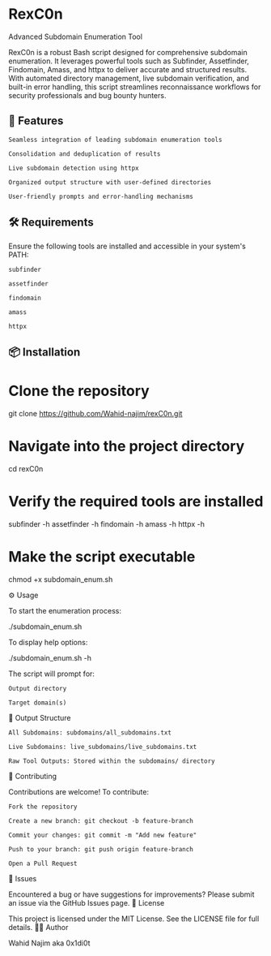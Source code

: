# RexC0n
Advanced Subdomain Enumeration Tool

RexC0n is a robust Bash script designed for comprehensive subdomain enumeration. It leverages powerful tools such as Subfinder, Assetfinder, Findomain, Amass, and httpx to deliver accurate and structured results. With automated directory management, live subdomain verification, and built-in error handling, this script streamlines reconnaissance workflows for security professionals and bug bounty hunters.
## 🚀 Features

    Seamless integration of leading subdomain enumeration tools

    Consolidation and deduplication of results

    Live subdomain detection using httpx

    Organized output structure with user-defined directories

    User-friendly prompts and error-handling mechanisms

## 🛠 Requirements

Ensure the following tools are installed and accessible in your system's PATH:

    subfinder

    assetfinder

    findomain

    amass

    httpx

## 📦 Installation

# Clone the repository
git clone https://github.com/Wahid-najim/rexC0n.git

# Navigate into the project directory
cd rexC0n

# Verify the required tools are installed
subfinder -h
assetfinder -h
findomain -h
amass -h
httpx -h

# Make the script executable
 chmod +x subdomain_enum.sh

⚙️ Usage

To start the enumeration process:

./subdomain_enum.sh

To display help options:

./subdomain_enum.sh -h

The script will prompt for:

    Output directory

    Target domain(s)

📁 Output Structure

    All Subdomains: subdomains/all_subdomains.txt

    Live Subdomains: live_subdomains/live_subdomains.txt

    Raw Tool Outputs: Stored within the subdomains/ directory

🤝 Contributing

Contributions are welcome! To contribute:

    Fork the repository

    Create a new branch: git checkout -b feature-branch

    Commit your changes: git commit -m "Add new feature"

    Push to your branch: git push origin feature-branch

    Open a Pull Request

🐞 Issues

Encountered a bug or have suggestions for improvements?
Please submit an issue via the GitHub Issues page.
📄 License

This project is licensed under the MIT License.
See the LICENSE file for full details.
👨‍💻 Author

Wahid Najim aka 0x1di0t
